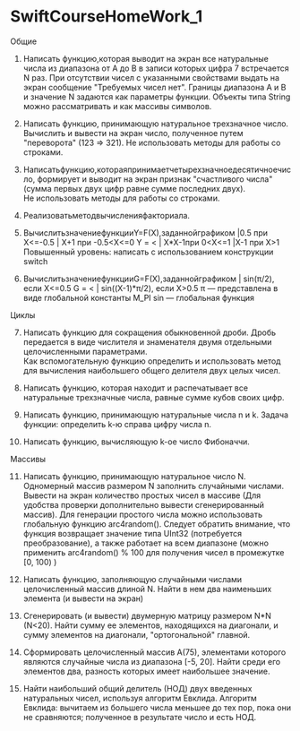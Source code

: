 # SwiftCourseHomeWork_1

Общие

1. Написать функцию,которая выводит на экран все натуральные числа из диапазона от А до В в записи которых цифра 7 встречается N раз. При отсутствии чисел с указанными свойствами выдать на экран сообщение "Требуемых чисел нет". Границы диапазона А и В и значение N задаются как параметры функции.  Объекты типа String можно рассматривать и как массивы символов.

2. Написать функцию, принимающую натуральное трехзначное число. Вычислить и вывести на экран число, полученное путем "переворота" (123 => 321). Не использовать методы для работы со строками.

3. Написатьфункцию,котораяпринимаетчетырехзначноедесятичноечисло, формирует и выводит на экран признак "счастливого числа" (сумма первых двух цифр равне сумме последних двух).  
Не использовать методы для работы со строками.

4. Реализоватьметодвычисленияфакториала.
 
5. ВычислитьзначениефункцииY=F(X),заданнойграфиком 
|0.5 при X<=-0.5 
| X+1 при -0.5<X<=0  Y = < 
| X*X-1при 0<X<=1 
|X-1 при X>1 
Повышенный уровень: написать с использованием конструкции switch 

6. ВычислитьзначениефункцииG=F(X),заданнойграфиком 
| sin(π/2), если X<=0.5  G = < 
| sin((X-1)*π/2), если X>0.5 
π — представлена в виде глобальной константы M_PI  sin — глобальная функция

Циклы

7. Написать функцию для сокращения обыкновенной дроби. 
Дробь передается в виде числителя и знаменателя двумя отдельными целочисленными параметрами.  
Как вспомогательную функцию определить и использовать метод для вычисления наибольшего общего делителя двух целых чисел.

8. Написать функцию, которая находит и распечатывает все натуральные трехзначные числа, равные сумме кубов своих цифр.

9. Написать функцию, принимающую натуральные числа n и k. Задача функции: определить k-ю справа цифру числа n.

10. Написать функцию, вычисляющую k-ое число Фибоначчи.


Массивы

11. Написать функцию, принимающую натуральное число N.  
Одномерный массив размером N заполнить случайными числами. Вывести на экран количество простых чисел в массиве (Для удобства проверки дополнительно вывести сгенерированный массив). 
Для генерации простого числа можно использовать глобальную функцию arc4random(). Следует обратить внимание, что функция возвращает значение типа UInt32 (потребуется преобразование), а также работает на всем диапазоне (можно применить arc4random() % 100 для получения чисел в промежутке [0, 100) )

12. Написать функцию, заполняющую случайными числами целочисленный массив длиной N. Найти в нем два наименьших элемента (и вывести на экран) 

13. Сгенерировать (и вывести) двумерную матрицу размером N*N (N<20). Найти сумму ее элементов, находящихся на диагонали, и сумму элементов на диагонали, "ортогональной" главной.

14. Сформировать целочисленный массив A(75), элементами которого являются случайные числа из диапазона [-5, 20]. Найти среди его элементов два, разность которых имеет наибольшее значение.

15. Найти наибольший общий делитель (НОД) двух введенных натуральных чисел, используя алгоритм Евклида. Алгоритм Евклида: вычитаем из большего числа меньшее до тех пор, пока они не сравняются; полученное в результате число и есть НОД.
